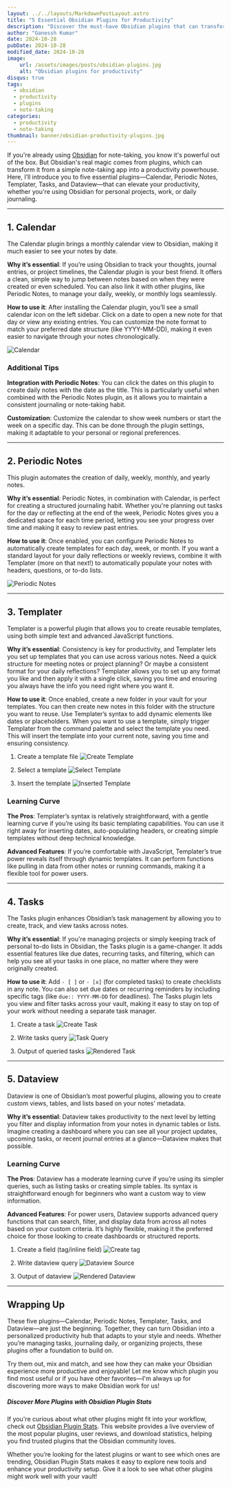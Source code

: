 ```yaml
---
layout: ../../layouts/MarkdownPostLayout.astro
title: "5 Essential Obsidian Plugins for Productivity"
description: "Discover the must-have Obsidian plugins that can transform your note-taking experience, making it more organized and efficient. Learn how to use plugins like Calendar, Periodic Notes, Templater, Tasks, and Dataview for optimal productivity."
author: "Ganessh Kumar"
date: 2024-10-28
pubDate: 2024-10-28
modified_date: 2024-10-28
image:
    url: /assets/images/posts/obsidian-plugins.jpg
    alt: "Obsidian plugins for productivity"
disqus: true
tags:
  - obsidian
  - productivity
  - plugins
  - note-taking
categories:
  - productivity
  - note-taking
thumbnail: banner/obsidian-productivity-plugins.jpg
---
```


If you're already using [Obsidian](https://obsidian.md) for note-taking, you know it's powerful out of the box. But Obsidian's real magic comes from plugins, which can transform it from a simple note-taking app into a productivity powerhouse. Here, I’ll introduce you to five essential plugins—Calendar, Periodic Notes, Templater, Tasks, and Dataview—that can elevate your productivity, whether you're using Obsidian for personal projects, work, or daily journaling.

---

## 1. Calendar

The Calendar plugin brings a monthly calendar view to Obsidian, making it much easier to see your notes by date.

**Why it’s essential**: If you’re using Obsidian to track your thoughts, journal entries, or project timelines, the Calendar plugin is your best friend. It offers a clean, simple way to jump between notes based on when they were created or even scheduled. You can also link it with other plugins, like Periodic Notes, to manage your daily, weekly, or monthly logs seamlessly.

**How to use it**: After installing the Calendar plugin, you’ll see a small calendar icon on the left sidebar. Click on a date to open a new note for that day or view any existing entries. You can customize the note format to match your preferred date structure (like YYYY-MM-DD), making it even easier to navigate through your notes chronologically.

![Calendar](/assets/images/2024-10-28-5-essential-obsidian-plugins-for-productivity/calendar.png)

### Additional Tips

**Integration with Periodic Notes**: You can click the dates on this plugin to create daily notes with the date as the title. This is particularly useful when combined with the Periodic Notes plugin, as it allows you to maintain a consistent journaling or note-taking habit.

**Customization**: Customize the calendar to show week numbers or start the week on a specific day. This can be done through the plugin settings, making it adaptable to your personal or regional preferences.

---

## 2. Periodic Notes

This plugin automates the creation of daily, weekly, monthly, and yearly notes.

**Why it’s essential**: Periodic Notes, in combination with Calendar, is perfect for creating a structured journaling habit. Whether you're planning out tasks for the day or reflecting at the end of the week, Periodic Notes gives you a dedicated space for each time period, letting you see your progress over time and making it easy to review past entries.

**How to use it**: Once enabled, you can configure Periodic Notes to automatically create templates for each day, week, or month. If you want a standard layout for your daily reflections or weekly reviews, combine it with Templater (more on that next!) to automatically populate your notes with headers, questions, or to-do lists.

![Periodic Notes](/assets/images/2024-10-28-5-essential-obsidian-plugins-for-productivity/periodic-notes.png)


---

## 3. Templater

Templater is a powerful plugin that allows you to create reusable templates, using both simple text and advanced JavaScript functions.

**Why it’s essential**: Consistency is key for productivity, and Templater lets you set up templates that you can use across various notes. Need a quick structure for meeting notes or project planning? Or maybe a consistent format for your daily reflections? Templater allows you to set up any format you like and then apply it with a single click, saving you time and ensuring you always have the info you need right where you want it.

**How to use it**: Once enabled, create a new folder in your vault for your templates. You can then create new notes in this folder with the structure you want to reuse. Use Templater’s syntax to add dynamic elements like dates or placeholders. When you want to use a template, simply trigger Templater from the command palette and select the template you need. This will insert the template into your current note, saving you time and ensuring consistency.

1. Create a template file
![Create Template](/assets/images/2024-10-28-5-essential-obsidian-plugins-for-productivity/create-template.png)

2. Select a template
![Select Template](/assets/images/2024-10-28-5-essential-obsidian-plugins-for-productivity/select-template.png)

3. Insert the template
![Inserted Template](/assets/images/2024-10-28-5-essential-obsidian-plugins-for-productivity/inserted-template.png)

### Learning Curve

**The Pros**: Templater’s syntax is relatively straightforward, with a gentle learning curve if you’re using its basic templating capabilities. You can use it right away for inserting dates, auto-populating headers, or creating simple templates without deep technical knowledge.

**Advanced Features**: If you’re comfortable with JavaScript, Templater’s true power reveals itself through dynamic templates. It can perform functions like pulling in data from other notes or running commands, making it a flexible tool for power users.

---

## 4. Tasks

The Tasks plugin enhances Obsidian’s task management by allowing you to create, track, and view tasks across notes.

**Why it’s essential**: If you're managing projects or simply keeping track of personal to-do lists in Obsidian, the Tasks plugin is a game-changer. It adds essential features like due dates, recurring tasks, and filtering, which can help you see all your tasks in one place, no matter where they were originally created.

**How to use it**: Add `- [ ]` or `- [x]` (for completed tasks) to create checklists in any note. You can also set due dates or recurring reminders by including specific tags (like `due:: YYYY-MM-DD` for deadlines). The Tasks plugin lets you view and filter tasks across your vault, making it easy to stay on top of your work without needing a separate task manager.

1. Create a task
![Create Task](/assets/images/2024-10-28-5-essential-obsidian-plugins-for-productivity/create-task.png)

2. Write tasks query
![Task Query](/assets/images/2024-10-28-5-essential-obsidian-plugins-for-productivity/tasks-query.png)

3. Output of queried tasks
![Rendered Task](/assets/images/2024-10-28-5-essential-obsidian-plugins-for-productivity/rendered-tasks.png)

---

## 5. Dataview

Dataview is one of Obsidian’s most powerful plugins, allowing you to create custom views, tables, and lists based on your notes' metadata.

**Why it’s essential**: Dataview takes productivity to the next level by letting you filter and display information from your notes in dynamic tables or lists. Imagine creating a dashboard where you can see all your project updates, upcoming tasks, or recent journal entries at a glance—Dataview makes that possible.

### Learning Curve

**The Pros**: Dataview has a moderate learning curve if you’re using its simpler queries, such as listing tasks or creating simple tables. Its syntax is straightforward enough for beginners who want a custom way to view information.

**Advanced Features**: For power users, Dataview supports advanced query functions that can search, filter, and display data from across all notes based on your custom criteria. It’s highly flexible, making it the preferred choice for those looking to create dashboards or structured reports.

1. Create a field (tag/inline field)
![Create tag](/assets/images/2024-10-28-5-essential-obsidian-plugins-for-productivity/tags.png)

2. Write dataview query
![Dataview Source](/assets/images/2024-10-28-5-essential-obsidian-plugins-for-productivity/dataview-source.png)

3. Output of dataview
![Rendered Dataview](/assets/images/2024-10-28-5-essential-obsidian-plugins-for-productivity/rendered-dataview.png)

---

## Wrapping Up

These five plugins—Calendar, Periodic Notes, Templater, Tasks, and Dataview—are just the beginning. Together, they can turn Obsidian into a personalized productivity hub that adapts to your style and needs. Whether you’re managing tasks, journaling daily, or organizing projects, these plugins offer a foundation to build on.

Try them out, mix and match, and see how they can make your Obsidian experience more productive and enjoyable! Let me know which plugin you find most useful or if you have other favorites—I'm always up for discovering more ways to make Obsidian work for us!


##### Discover More Plugins with Obsidian Plugin Stats

If you're curious about what other plugins might fit into your workflow, check out [Obsidian Plugin Stats](https://www.obsidianstats.com/). This website provides a live overview of the most popular plugins, user reviews, and download statistics, helping you find trusted plugins that the Obsidian community loves. 

Whether you’re looking for the latest plugins or want to see which ones are trending, Obsidian Plugin Stats makes it easy to explore new tools and enhance your productivity setup. Give it a look to see what other plugins might work well with your vault!
